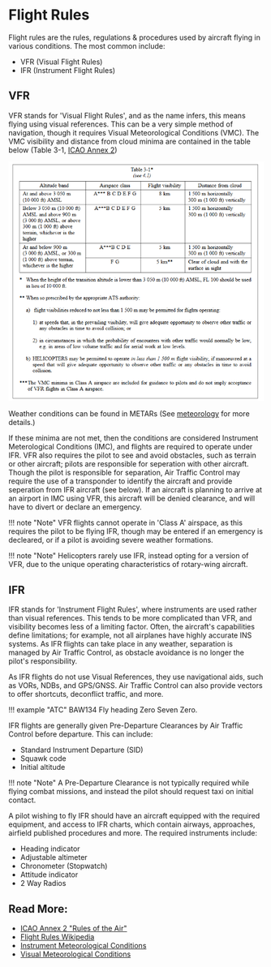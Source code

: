 # Flight Rules

Flight rules are the rules, regulations & procedures used by aircraft flying in various conditions. The most common include:

- VFR (Visual Flight Rules)
- IFR (Instrument Flight Rules)

## VFR

VFR stands for 'Visual Flight Rules', and as the name infers, this means flying using visual references. This can be a very simple method of navigation, though it requires Visual Meteorological Conditions (VMC). The VMC visibility and distance from cloud minima are contained in the table below (Table 3-1, [ICAO Annex 2](https://www.google.com/url?sa=t&rct=j&q=&esrc=s&source=web&cd=&cad=rja&uact=8&ved=2ahUKEwiY2pqIl9T-AhXLTcAKHXhmDEAQFnoECBgQAQ&url=https%3A%2F%2Fwww.icao.int%2FMeetings%2Fanconf12%2FDocument%2520Archive%2Fan02_cons%255B1%255D.pdf&usg=AOvVaw3TZDU3bcTXjQcuw_2jfQ0y))


![VMC Minima Chart](../assets/vmc_minima.png)

Weather conditions can be found in METARs (See [meteorology](./meteorology.md) for more details.)

If these minima are not met, then the conditions are considered Instrument Meterological Conditions (IMC), and flights are required to operate under IFR. VFR also requires the pilot to see and avoid obstacles, such as terrain or other aircraft; pilots are responsible for seperation with other aircraft. Though the pilot is responsible for separation, Air Traffic Control may require the use of a transponder to identify the aircraft and provide seperation from IFR aircraft (see below). If an aircraft is planning to arrive at an airport in IMC using VFR, this aircraft will be denied clearance, and will have to divert or declare an emergency.

!!! note "Note"
    VFR flights cannot operate in 'Class A' airspace, as this requires the pilot to be flying IFR, though may be entered if an emergency is decleared, or if a pilot is avoiding severe weather formations.

!!! note "Note"
    Helicopters rarely use IFR, instead opting for a version of VFR, due to the unique operating characteristics of rotary-wing aircraft.

## IFR

IFR stands for 'Instrument Flight Rules', where instruments are used rather than visual references. This tends to be more complicated than VFR, and visibility becomes less of a limiting factor. Often, the aircraft's capabilities define limitations; for example, not all airplanes have highly accurate INS systems. As IFR flights can take place in any weather, separation is managed by Air Traffic Control, as obstacle avoidance is no longer the pilot's responsibility.

As IFR flights do not use Visual References, they use navigational aids, such as VORs, NDBs, and GPS/GNSS. Air Traffic Control can also provide vectors to offer shortcuts, deconflict traffic, and more.

!!! example "ATC"
    BAW134 Fly heading Zero Seven Zero.

IFR flights are generally given Pre-Departure Clearances by Air Traffic Control before departure. This can include:

- Standard Instrument Departure (SID)
- Squawk code
- Initial altitude

!!! note "Note"
    A Pre-Departure Clearance is not typically required while flying combat missions, and instead the pilot should request taxi on initial contact.

A pilot wishing to fly IFR should have an aircraft equipped with the required equipment, and access to IFR charts, which contain airways, approaches, airfield published procedures and more. The required instruments include:

- Heading indicator
- Adjustable altimeter
- Chronometer (Stopwatch)
- Attitude indicator
- 2 Way Radios


## Read More:
- [ICAO Annex 2 "Rules of the Air"](https://www.icao.int/safety/airnavigation/nationalitymarks/annexes_booklet_en.pdf/)
- [Flight Rules Wikipedia](https://en.wikipedia.org/wiki/Flight_rules)
- [Instrument Meteorological Conditions](https://en.wikipedia.org/wiki/Instrument_meteorological_conditions)
- [Visual Meteorological Conditions](https://en.wikipedia.org/wiki/Visual_meteorological_conditions)
